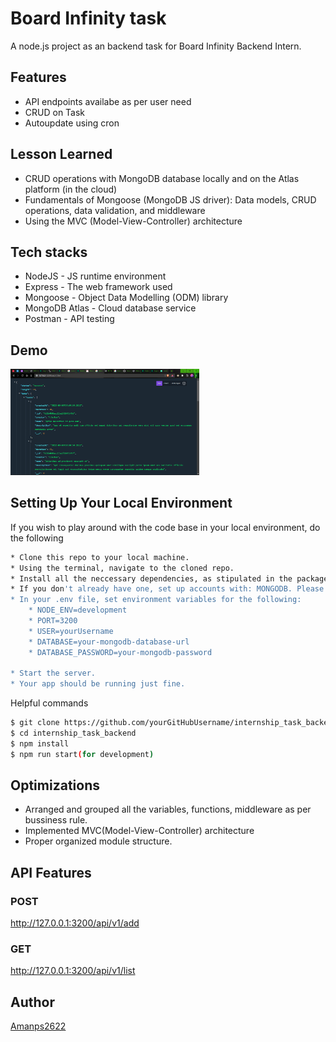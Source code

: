 # Board Infinity task

A node.js project as an backend task for Board Infinity Backend Intern.

## Features

- API endpoints availabe as per user need
- CRUD on Task
- Autoupdate using cron

## Lesson Learned

- CRUD operations with MongoDB database locally and on the Atlas platform (in the cloud)
- Fundamentals of Mongoose (MongoDB JS driver): Data models, CRUD operations, data validation, and middleware
- Using the MVC (Model-View-Controller) architecture

## Tech stacks

- NodeJS - JS runtime environment
- Express - The web framework used
- Mongoose - Object Data Modelling (ODM) library
- MongoDB Atlas - Cloud database service
- Postman - API testing

## Demo

<img src="/screenShots/Screenshot1.png" width="60%"/>

## Setting Up Your Local Environment

If you wish to play around with the code base in your local environment, do the following

```bash
* Clone this repo to your local machine.
* Using the terminal, navigate to the cloned repo.
* Install all the neccessary dependencies, as stipulated in the package.json file.
* If you don't already have one, set up accounts with: MONGODB. Please ensure to have at least basic knowledge of how these services work.
* In your .env file, set environment variables for the following:
    * NODE_ENV=development
    * PORT=3200
    * USER=yourUsername
    * DATABASE=your-mongodb-database-url
    * DATABASE_PASSWORD=your-mongodb-password

* Start the server.
* Your app should be running just fine.
```

Helpful commands

```bash
$ git clone https://github.com/yourGitHubUsername/internship_task_backend
$ cd internship_task_backend
$ npm install
$ npm run start(for development)
```

## Optimizations

- Arranged and grouped all the variables, functions, middleware as per bussiness rule.
- Implemented MVC(Model-View-Controller) architecture
- Proper organized module structure.

## API Features

### POST

http://127.0.0.1:3200/api/v1/add

### GET

http://127.0.0.1:3200/api/v1/list

## Author

[Amanps2622](https://github.com/amanps2622/)
